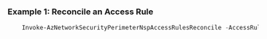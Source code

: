 ### Example 1: Reconcile an Access Rule
```powershell
	Invoke-AzNetworkSecurityPerimeterNspAccessRulesReconcile -AccessRuleName MyAccessRule -NetworkSecurityPerimeterName PerimeterName -ProfileName profile -ResourceGroupName rgName
```